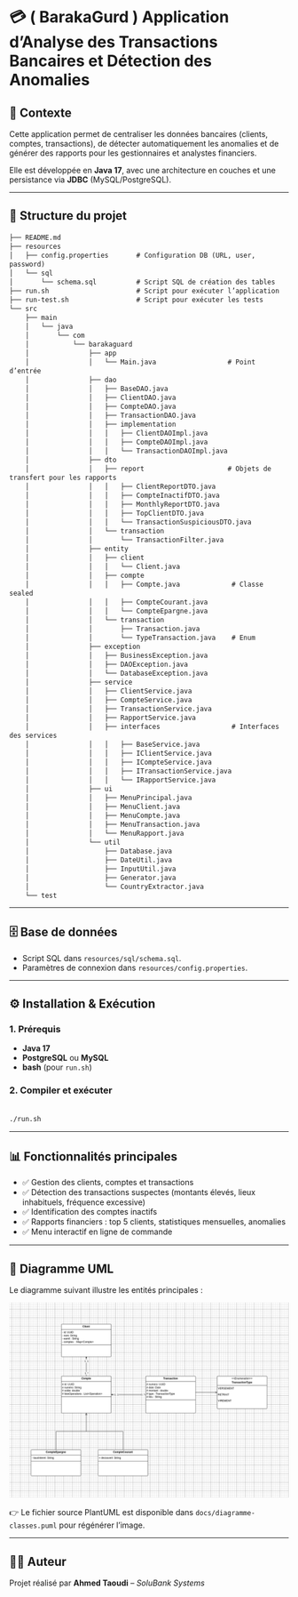 # 💳 ( BarakaGurd ) Application d’Analyse des Transactions Bancaires et Détection des Anomalies

## 📌 Contexte

Cette application permet de centraliser les données bancaires (clients, comptes, transactions), de détecter automatiquement les anomalies et de générer des rapports pour les gestionnaires et analystes financiers.

Elle est développée en **Java 17**, avec une architecture en couches et une persistance via **JDBC** (MySQL/PostgreSQL).

---

## 📂 Structure du projet

```
├── README.md
├── resources
│   ├── config.properties       # Configuration DB (URL, user, password)
│   └── sql
│       └── schema.sql          # Script SQL de création des tables
├── run.sh                      # Script pour exécuter l’application
├── run-test.sh                 # Script pour exécuter les tests
└── src
    ├── main
    │   └── java
    │       └── com
    │           └── barakaguard
    │               ├── app
    │               │   └── Main.java                  # Point d’entrée
    │               ├── dao
    │               │   ├── BaseDAO.java
    │               │   ├── ClientDAO.java
    │               │   ├── CompteDAO.java
    │               │   ├── TransactionDAO.java
    │               │   ├── implementation
    │               │   │   ├── ClientDAOImpl.java
    │               │   │   ├── CompteDAOImpl.java
    │               │   │   └── TransactionDAOImpl.java
    │               ├── dto
    │               │   ├── report                     # Objets de transfert pour les rapports
    │               │   │   ├── ClientReportDTO.java
    │               │   │   ├── CompteInactifDTO.java
    │               │   │   ├── MonthlyReportDTO.java
    │               │   │   ├── TopClientDTO.java
    │               │   │   └── TransactionSuspiciousDTO.java
    │               │   └── transaction
    │               │       └── TransactionFilter.java
    │               ├── entity
    │               │   ├── client
    │               │   │   └── Client.java
    │               │   ├── compte
    │               │   │   ├── Compte.java             # Classe sealed
    │               │   │   ├── CompteCourant.java
    │               │   │   └── CompteEpargne.java
    │               │   └── transaction
    │               │       ├── Transaction.java
    │               │       └── TypeTransaction.java    # Enum
    │               ├── exception
    │               │   ├── BusinessException.java
    │               │   ├── DAOException.java
    │               │   └── DatabaseException.java
    │               ├── service
    │               │   ├── ClientService.java
    │               │   ├── CompteService.java
    │               │   ├── TransactionService.java
    │               │   ├── RapportService.java
    │               │   ├── interfaces                  # Interfaces des services
    │               │   │   ├── BaseService.java
    │               │   │   ├── IClientService.java
    │               │   │   ├── ICompteService.java
    │               │   │   ├── ITransactionService.java
    │               │   │   └── IRapportService.java
    │               ├── ui
    │               │   ├── MenuPrincipal.java
    │               │   ├── MenuClient.java
    │               │   ├── MenuCompte.java
    │               │   ├── MenuTransaction.java
    │               │   └── MenuRapport.java
    │               └── util
    │                   ├── Database.java
    │                   ├── DateUtil.java
    │                   ├── InputUtil.java
    │                   ├── Generator.java
    │                   └── CountryExtractor.java
    └── test
```

---

## 🗄️ Base de données

* Script SQL dans `resources/sql/schema.sql`.
* Paramètres de connexion dans `resources/config.properties`.

---

## ⚙️ Installation & Exécution

### 1. Prérequis

* **Java 17**
* **PostgreSQL** ou **MySQL**
* **bash** (pour `run.sh`)

### 2. Compiler et exécuter

```bash

./run.sh

```


---

## 📊 Fonctionnalités principales

* ✅ Gestion des clients, comptes et transactions
* ✅ Détection des transactions suspectes (montants élevés, lieux inhabituels, fréquence excessive)
* ✅ Identification des comptes inactifs
* ✅ Rapports financiers : top 5 clients, statistiques mensuelles, anomalies
* ✅ Menu interactif en ligne de commande

---


## 📐 Diagramme UML

Le diagramme suivant illustre les entités principales :

![Diagramme UML de l’application](docs/barakaguard.d.class.drawio.png)

👉 Le fichier source PlantUML est disponible dans `docs/diagramme-classes.puml` pour régénérer l’image.

---

## 👨‍💻 Auteur

Projet réalisé par **Ahmed Taoudi** – *SoluBank Systems*
